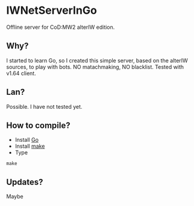# IWNetServerInGo
Offline server for CoD:MW2 alterIW edition.

## Why?
I started to learn Go, so I created this simple server, based on the alterIW sources, to play with bots.
NO matachmaking, NO blacklist. Tested with v1.64 client.

## Lan?
Possible. I have not tested yet.

## How to compile?
* Install [Go](https://golang.org/)
* Install [make](http://www.mingw.org)
* Type
```
make
```

## Updates?
Maybe